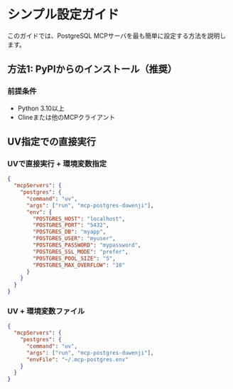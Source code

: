 # シンプル設定ガイド

このガイドでは、PostgreSQL MCPサーバを最も簡単に設定する方法を説明します。

## 方法1: PyPIからのインストール（推奨）

### 前提条件
- Python 3.10以上
- Clineまたは他のMCPクライアント

## UV指定での直接実行

### UVで直接実行 + 環境変数指定
```json
{
  "mcpServers": {
    "postgres": {
      "command": "uv",
      "args": ["run", "mcp-postgres-duwenji"],
      "env": {
        "POSTGRES_HOST": "localhost",
        "POSTGRES_PORT": "5432",
        "POSTGRES_DB": "myapp",
        "POSTGRES_USER": "myuser",
        "POSTGRES_PASSWORD": "mypassword",
        "POSTGRES_SSL_MODE": "prefer",
        "POSTGRES_POOL_SIZE": "5",
        "POSTGRES_MAX_OVERFLOW": "10"
      }
    }
  }
}
```

### UV + 環境変数ファイル
```json
{
  "mcpServers": {
    "postgres": {
      "command": "uv",
      "args": ["run", "mcp-postgres-duwenji"],
      "envFile": "~/.mcp-postgres.env"
    }
  }
}
```

